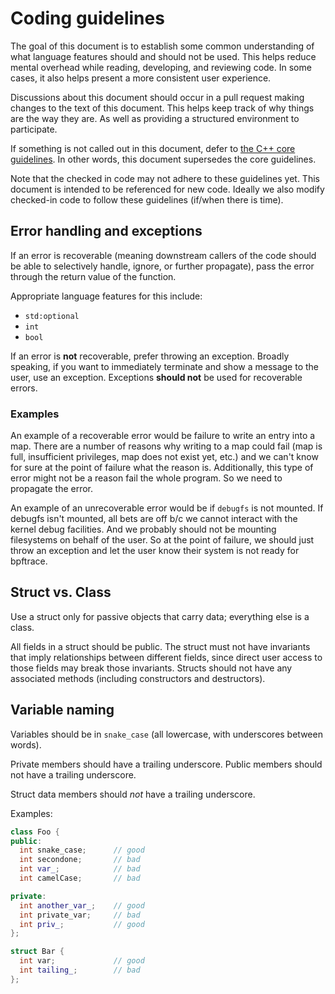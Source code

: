 # Coding guidelines

The goal of this document is to establish some common understanding of what
language features should and should not be used. This helps reduce mental
overhead while reading, developing, and reviewing code. In some cases, it
also helps present a more consistent user experience.

Discussions about this document should occur in a pull request making changes
to the text of this document. This helps keep track of why things are the way
they are. As well as providing a structured environment to participate.

If something is not called out in this document, defer to [the C++ core
guidelines](https://isocpp.github.io/CppCoreGuidelines/CppCoreGuidelines).
In other words, this document supersedes the core guidelines.

Note that the checked in code may not adhere to these guidelines yet.
This document is intended to be referenced for new code. Ideally we also
modify checked-in code to follow these guidelines (if/when there is time).

## Error handling and exceptions

If an error is recoverable (meaning downstream callers of the code should
be able to selectively handle, ignore, or further propagate), pass the
error through the return value of the function.

Appropriate language features for this include:

* `std:optional`
* `int`
* `bool`

If an error is **not** recoverable, prefer throwing an exception. Broadly
speaking, if you want to immediately terminate and show a message to the
user, use an exception. Exceptions **should not** be used for recoverable
errors.

### Examples

An example of a recoverable error would be failure to write an entry into a
map. There are a number of reasons why writing to a map could fail (map is
full, insufficient privileges, map does not exist yet, etc.) and we can't know
for sure at the point of failure what the reason is. Additionally, this type of
error might not be a reason fail the whole program. So we need to propagate the
error.

An example of an unrecoverable error would be if `debugfs` is not mounted.
If debugfs isn't mounted, all bets are off b/c we cannot interact with
the kernel debug facilities. And we probably should not be mounting
filesystems on behalf of the user. So at the point of failure, we should
just throw an exception and let the user know their system is not ready
for bpftrace.

## Struct vs. Class

Use a struct only for passive objects that carry data; everything else is a class.

All fields in a struct should be public. The struct must not have invariants
that imply relationships between different fields, since direct user access to
those fields may break those invariants. Structs should not have any associated
methods (including constructors and destructors).

## Variable naming

Variables should be in `snake_case` (all lowercase, with underscores between words).

Private members should have a trailing underscore. Public members should not have
a trailing underscore.

Struct data members should _not_ have a trailing underscore.

Examples:

```c++
class Foo {
public:
  int snake_case;      // good
  int secondone;       // bad
  int var_;            // bad
  int camelCase;       // bad

private:
  int another_var_;    // good
  int private_var;     // bad
  int priv_;           // good
};

struct Bar {
  int var;             // good
  int tailing_;        // bad
};
```
